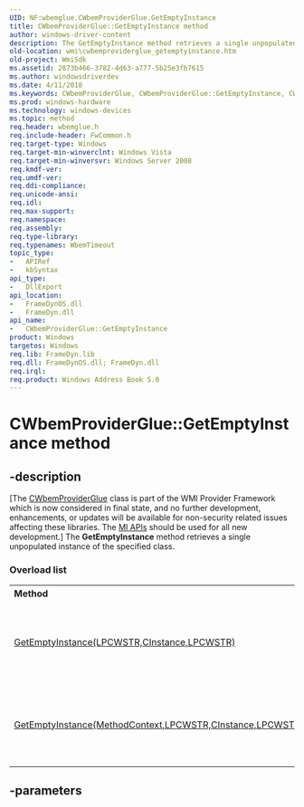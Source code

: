 ```yaml
---
UID: NF:wbemglue.CWbemProviderGlue.GetEmptyInstance
title: CWbemProviderGlue::GetEmptyInstance method
author: windows-driver-content
description: The GetEmptyInstance method retrieves a single unpopulated instance of the specified class.
old-location: wmi\cwbemproviderglue_getemptyinstance.htm
old-project: WmiSdk
ms.assetid: 2873b466-3782-4d63-a777-5b25e3fb7615
ms.author: windowsdriverdev
ms.date: 4/11/2018
ms.keywords: CWbemProviderGlue, CWbemProviderGlue::GetEmptyInstance, CWbemProviderGlue::GetEmptyInstance methods [Windows Management Instrumentation], GetEmptyInstance,CWbemProviderGlue.GetEmptyInstance, wbemglue/CWbemProviderGlue::GetEmptyInstance, wmi.cwbemproviderglue_getemptyinstance
ms.prod: windows-hardware
ms.technology: windows-devices
ms.topic: method
req.header: wbemglue.h
req.include-header: FwCommon.h
req.target-type: Windows
req.target-min-winverclnt: Windows Vista
req.target-min-winversvr: Windows Server 2008
req.kmdf-ver: 
req.umdf-ver: 
req.ddi-compliance: 
req.unicode-ansi: 
req.idl: 
req.max-support: 
req.namespace: 
req.assembly: 
req.type-library: 
req.typenames: WbemTimeout
topic_type:
-	APIRef
-	kbSyntax
api_type:
-	DllExport
api_location:
-	FrameDynOS.dll
-	FrameDyn.dll
api_name:
-	CWbemProviderGlue::GetEmptyInstance
product: Windows
targetos: Windows
req.lib: FrameDyn.lib
req.dll: FrameDynOS.dll; FrameDyn.dll
req.irql: 
req.product: Windows Address Book 5.0
---
```


# CWbemProviderGlue::GetEmptyInstance method


## -description


<p class="CCE_Message">[The <a href="https://msdn.microsoft.com/493027c2-e54d-4fad-9e33-98d1ceab8860">CWbemProviderGlue</a> class 
    is part of the WMI Provider Framework which is now considered in final state, and no further development, 
    enhancements, or updates will be available for non-security related issues affecting these libraries. The 
    <a href="https://msdn.microsoft.com/7F311E1B-5CE6-488D-9411-DE1822D95C3B">MI APIs</a> should be used for all new 
    development.]
<span>The <b>GetEmptyInstance</b> method retrieves a single unpopulated instance of the specified class.
</span><h3>Overload list</h3><table>
<tr>
<th align="left" width="37%">Method</th>
<th align="left" width="63%">Description</th>
</tr>
<tr>
<td align="left" width="37%">
<a href="https://msdn.microsoft.com/15b34445-769f-48dd-9e64-1820ab43aeda">GetEmptyInstance(LPCWSTR,CInstance,LPCWSTR)</a>
</td>
<td align="left" width="63%">
Retrieves a single unpopulated instance of the specified class.

</td>
</tr>
<tr>
<td align="left" width="37%">
<a href="https://msdn.microsoft.com/001135bf-5ef5-41ca-9b14-257ea672a3b7">GetEmptyInstance(MethodContext,LPCWSTR,CInstance,LPCWSTR)</a>
</td>
<td align="left" width="63%">
Retrieves a single unpopulated instance of the specified class.

</td>
</tr>
</table>

## -parameters

